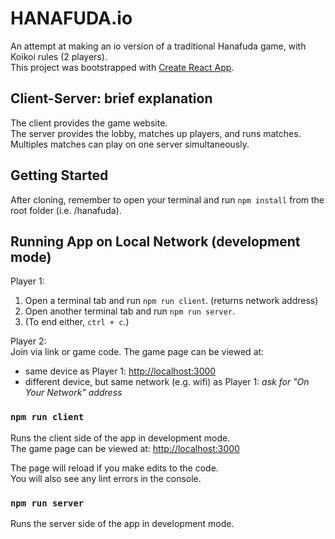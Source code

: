 # HANAFUDA.io
An attempt at making an io version of a traditional Hanafuda game, with Koikoi rules (2 players).<br />
This project was bootstrapped with [Create React App](https://github.com/facebook/create-react-app).

## Client-Server: brief explanation

The client provides the game website.<br />
The server provides the lobby, matches up players, and runs matches.<br />
Multiples matches can play on one server simultaneously.

## Getting Started

After cloning, remember to open your terminal and run `npm install` from the root folder (i.e. /hanafuda).

## Running App on Local Network (development mode)

Player 1:<br />
1. Open a terminal tab and run `npm run client`. (returns network address)
1. Open another terminal tab and run `npm run server`.
1. (To end either, `ctrl + c`.)

Player 2:<br />
Join via link or game code.
The game page can be viewed at:
- same device as Player 1: [http://localhost:3000](http://localhost:3000)<br />
- different device, but same network (e.g. wifi) as Player 1: *ask for "On Your Network" address*<br />

### `npm run client`

Runs the client side of the app in development mode.<br />
The game page can be viewed at: [http://localhost:3000](http://localhost:3000)<br />

The page will reload if you make edits to the code.<br />
You will also see any lint errors in the console.

### `npm run server`

Runs the server side of the app in development mode.<br />
